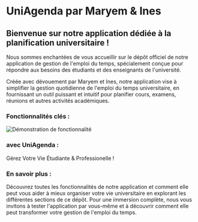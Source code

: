 
# UniAgenda par Maryem & Ines

## Bienvenue sur notre application dédiée à la planification universitaire !

Nous sommes enchantées de vous accueillir sur le dépôt officiel de notre application de gestion de l'emploi du temps, spécialement conçue pour répondre aux besoins des étudiants et des enseignants de l'université.

Créée avec dévouement par Maryem et Ines, notre application vise à simplifier la gestion quotidienne de l'emploi du temps universitaire, en fournissant un outil puissant et intuitif pour planifier cours, examens, réunions et autres activités académiques.

### Fonctionnalités clés :

![Démonstration de fonctionnalité](https://github.com/BouzianeMaryem/CalendrierCeri/blob/master/appCalendar.gif?raw=true)

### avec UniAgenda :

Gérez Votre Vie Étudiante & Professionelle !

### En savoir plus :

Découvrez toutes les fonctionnalités de notre application et comment elle peut vous aider à mieux organiser votre vie universitaire en explorant les différentes sections de ce dépôt. Pour une immersion complète, nous vous invitons à tester l'application par vous-même et à découvrir comment elle peut transformer votre gestion de l'emploi du temps.

